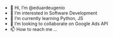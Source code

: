 - 👋 Hi, I’m @eduardeugenio
- 👀 I’m interested in Software Development
- 🌱 I’m currently learning Python, JS
- 💞️ I’m looking to collaborate on Google Ads API
- 📫 How to reach me ...

<!---
eduardeugenio/eduardeugenio is a ✨ special ✨ repository because its `README.md` (this file) appears on your GitHub profile.
You can click the Preview link to take a look at your changes.
--->
